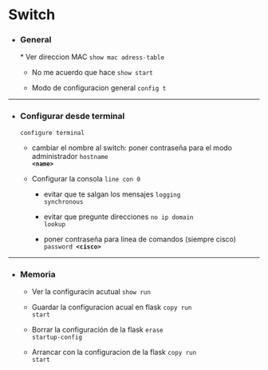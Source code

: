 <h1>Switch</h1>

* <h3>General</h3>
    * Ver direccion MAC
        <code>show mac adress-table</code>

    * No me acuerdo que hace
        <code>show start</code>

    * Modo de configuracion general
        <code>config t</code>

--- 

* <h3> Configurar desde terminal  </h3>
    <code>configure terminal</code>

    * cambiar el nombre al switch: poner contraseña para el modo administrador
         <code>hostname **\<name>**</code>

    *  Configurar la consola
        <code>line con 0</code>

        * evitar que te salgan los mensajes
            <code>logging synchronous</code>

        * evitar que pregunte direcciones 
            <code>no ip domain lookup</code>

        * poner contraseña para linea de comandos (siempre cisco)
            <code>password **\<cisco>**</code>

---

* <h3> Memoria </h3>

    * Ver la configuracin acutual
        <code>show run</code>

    * Guardar la configuracion acual en flask
        <code>copy run start</code>

    * Borrar la configuración de la flask
        <code>erase startup-config</code>

    * Arrancar con la configuracion de la flask
        <code>copy run start</code>

